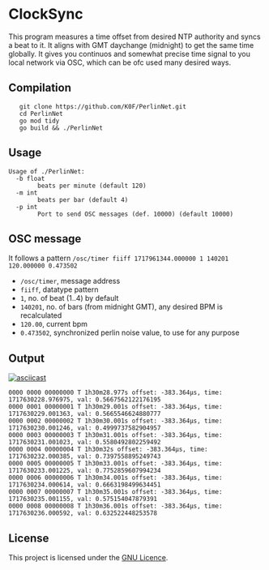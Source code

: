 # ClockSync

This program measures a time offset from desired NTP authority and syncs a beat to it.
It aligns with GMT daychange (midnight) to get the same time globally.
It gives you continuos and somewhat precise time signal to you local network via OSC,
which can be ofc used many desired ways.




## Compilation

```shell
   git clone https://github.com/K0F/PerlinNet.git
   cd PerlinNet
   go mod tidy
   go build && ./PerlinNet
   ```

## Usage

```shell
Usage of ./PerlinNet:
  -b float
    	beats per minute (default 120)
  -m int
    	beats per bar (default 4)
  -p int
    	Port to send OSC messages (def. 10000) (default 10000)
```


## OSC message

It follows a pattern `/osc/timer fiiff 1717961344.000000 1 140201 120.000000 0.473502`

 - `/osc/timer`, message address
 - `fiiff`, datatype pattern
 - `1`, no. of beat (1..4) by default
 - `140201`, no. of bars (from midnight GMT), any desired BPM is recalculated
 - `120.00`, current bpm
 - `0.473502`, synchronized perlin noise value, to use for any purpose


## Output

[![asciicast](https://asciinema.org/a/594838.svg)](https://asciinema.org/a/594838)

```
0000 0000 00000000 T 1h30m28.977s offset: -383.364µs, time: 1717630228.976975, val: 0.5667562122176195
0000 0001 00000001 T 1h30m29.001s offset: -383.364µs, time: 1717630229.001363, val: 0.5665546624880777
0000 0002 00000002 T 1h30m30.001s offset: -383.364µs, time: 1717630230.001246, val: 0.4999737582904957
0000 0003 00000003 T 1h30m31.001s offset: -383.364µs, time: 1717630231.001023, val: 0.5580492802259492
0000 0004 00000004 T 1h30m32s offset: -383.364µs, time: 1717630232.000385, val: 0.7397558895249743
0000 0005 00000005 T 1h30m33.001s offset: -383.364µs, time: 1717630233.001225, val: 0.7752859607994234
0000 0006 00000006 T 1h30m34.001s offset: -383.364µs, time: 1717630234.000614, val: 0.6663198499634451
0000 0007 00000007 T 1h30m35.001s offset: -383.364µs, time: 1717630235.001155, val: 0.575154047879391
0000 0008 00000008 T 1h30m36.001s offset: -383.364µs, time: 1717630236.000592, val: 0.632522448253578
```



## License

This project is licensed under the [GNU Licence](LICENSE).
